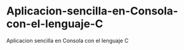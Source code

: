 # Aplicacion-sencilla-en-Consola-con-el-lenguaje-C
Aplicacion sencilla en Consola con el lenguaje C
